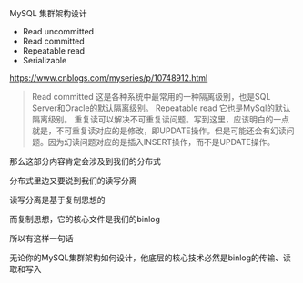 MySQL 集群架构设计

- Read uncommitted
- Read committed
- Repeatable read
- Serializable

https://www.cnblogs.com/myseries/p/10748912.html

> Read committed 这是各种系统中最常用的一种隔离级别，也是SQL Server和Oracle的默认隔离级别。
> Repeatable read 它也是MySql的默认隔离级别。
> 重复读可以解决不可重复读问题。写到这里，应该明白的一点就是，不可重复读对应的是修改，即UPDATE操作。但是可能还会有幻读问题。因为幻读问题对应的是插入INSERT操作，而不是UPDATE操作。

那么这部分内容肯定会涉及到我们的分布式

分布式里边又要说到我们的读写分离

读写分离是基于复制思想的

而复制思想，它的核心文件是我们的binlog

所以有这样一句话

无论你的MySQL集群架构如何设计，他底层的核心技术必然是binlog的传输、读取和写入


